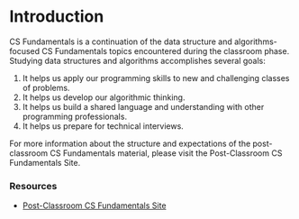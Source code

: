 # Introduction

CS Fundamentals is a continuation of the data structure and algorithms-focused CS Fundamentals topics encountered during the classroom phase. Studying data structures and algorithms accomplishes several goals:

1. It helps us apply our programming skills to new and challenging classes of problems.
2. It helps us develop our algorithmic thinking.
3. It helps us build a shared language and understanding with other programming professionals.
4. It helps us prepare for technical interviews.

For more information about the structure and expectations of the post-classroom CS Fundamentals material, please visit the Post-Classroom CS Fundamentals Site.

### Resources

- [Post-Classroom CS Fundamentals Site](https://sites.google.com/adadevelopersacademy.org/post-classroom/unit-4/cs-fundamentals?authuser=1)